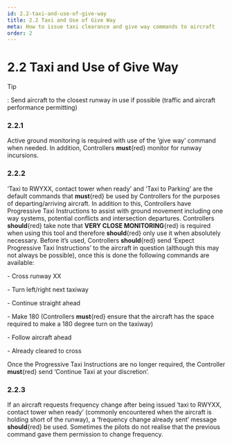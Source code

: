 ```yaml
---
id: 2.2-taxi-and-use-of-give-way
title: 2.2 Taxi and Use of Give Way
meta: How to issue taxi clearance and give way commands to aircraft
order: 2
---
```


# 2.2  Taxi and Use of Give Way

 

Tip

: Send aircraft to the closest runway in use if possible (traffic and aircraft performance permitting)

 

### 2.2.1    

Active ground monitoring is required with use of the ‘give way’ command when needed. In addition, Controllers **must**{red} monitor for runway incursions.

 

### 2.2.2    

‘Taxi to RWYXX, contact tower when ready’ and ‘Taxi to Parking’ are the default commands that **must**{red} be used by Controllers for the purposes of departing/arriving aircraft. In addition to this, Controllers have Progressive Taxi Instructions to assist with ground movement including one way systems, potential conflicts and intersection departures. Controllers **should**{red} take note that **VERY CLOSE MONITORING**{red} is required when using this tool and therefore **should**{red} only use it when absolutely necessary. Before it’s used, Controllers **should**{red} send ‘Expect Progressive Taxi Instructions’ to the aircraft in question (although this may not always be possible), once this is done the following commands are available:

 

\-    Cross runway XX

\-    Turn left/right next taxiway

\-    Continue straight ahead

\-    Make 180 (Controllers **must**{red} ensure that the aircraft has the space required to make a 180 degree turn on the taxiway)

\-    Follow aircraft ahead

\-    Already cleared to cross

 

Once the Progressive Taxi Instructions are no longer required, the Controller **must**{red} send ‘Continue Taxi at your discretion’.

 

### 2.2.3    

If an aircraft requests frequency change after being issued ‘taxi to RWYXX, contact tower when ready’ (commonly encountered when the aircraft is holding short of the runway), a ‘frequency change already sent’ message **should**{red} be used. Sometimes the pilots do not realise that the previous command gave them permission to change frequency.

 